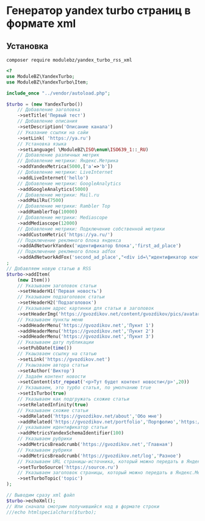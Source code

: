 # Генератор yandex turbo страниц в формате xml

## Установка

```composer require modulebz/yandex_turbo_rss_xml```

```php
<?
use ModuleBZ\YandexTurbo;
use ModuleBZ\YandexTurbo\Item;

include_once "../vendor/autoload.php";

$turbo = (new YandexTurbo())
    // Добавление заголовка
    ->setTitle('Первый тест')
    // Добавление описания
    ->setDescription('Описание канала')
    // Указание ссылки на сайи
    ->setLink( 'https://ya.ru')
    // Установка языка
    ->setLanguage( \ModuleBZ\ISO\enum\ISO639_1::_RU)
    // Добавление различных метрик
    // Добавление метрики: Яндекс.Метрика
    ->addYandexMetrica(5000,['a'=>'b'])
    // Добавление метрики: LiveInternet
    ->addLiveInternet('hello')
    // Добавление метрики: GoogleAnalytics
    ->addGoogleAnalytics(5000)
    // Добавление метрики: Mail.ru
    ->addMailRu(7500)
    // Добавление метрики: Rambler Top
    ->addRamblerTop(10000)
    // Добавление метрики: Mediascope
    ->addMediascope(12000)
    // Добавление метрики: Подключение собственной метрики
    ->addCustomMetric('https://ya.ru/')
    // Подключение реклмного блока яндекса
    ->addAdNetworkYandex('идентификатор блока','first_ad_place')
    // Подключение реклмного блока adfox
    ->addAdNetworkAdFox('second_ad_place',"<div id=\"идентификатор контейнера\"></div><script> window.Ya.adfoxCode.create({ ownerId: 123456, containerId: 'идентификатор контейнера', params: { pp: 'g', ps: 'cmic', p2: 'fqem' } }); </script>")
;
// Добавляем новую статью в RSS
$turbo->addItem(
    (new Item())
    // Указываем заголовок статьи
    ->setHeaderH1('Первая новость')
    // Указываем подзаголовок статьи
    ->setHeaderH2('Подзаголовок')
    // Указываем адрес картинки для статьи в заголовок
    ->setHeaderImg('https://gvozdikov.net/content/gvozdikov/pics/avatar.jpg')
    // Указываем пункты меню
    ->addHeaderMenu('https://gvozdikov.net','Пукнт 1')
    ->addHeaderMenu('https://gvozdikov.net','Пукнт 2')
    ->addHeaderMenu('https://gvozdikov.net','Пукнт 3')
    // Указываем дату публикации
    ->setPubDate(time())
    // Укаызваем ссылку на статью
    ->setLink('https://gvozdikov.net')
    // Укаызваем автора статьи
    ->setAuthor('Виктор')
    // Задаём контент новости
    ->setContent(str_repeat('<p>Тут будет контент новости</p>',20))
    // Укзаываем, это турбо статья, по умолчанию true
    ->setIsTurbo(true)
    // Указываем как подгружать схожие статьи
    ->setRelatedInfinity(true)
    // Указываем схожие статьи
    ->addRelated('https://gvozdikov.net/about','Обо мне')
    ->addRelated('https://gvozdikov.net/portfolio','Портфолио','https://gvozdikov.net/content/gvozdikov/pics/avatar.jpg')
    // указываем идентификатор статьи
    ->addMetricsYandexSchemaIdentifier(100)
    // Указываем рубрики
    ->addMetricsBreadcrumb('https://gvozdikov.net','Главная')
    // Указываем рубрики
    ->addMetricsBreadcrumb('https://gvozdikov.net/log','Разное')
    // Указываем URL страницы-источника, который можно передать в Яндекс.Метрику.
    ->setTurboSource('https://source.ru')
    // Указываем заголовок страницы, который можно передать в Яндекс.Метрику.
    ->setTurboTopic('topic')
);

// Выводим сразу xml файл
$turbo->echoXml();
// Или сначала смотрим получившийся код в формате строки
///echo htmlspecialchars($turbo);

```
